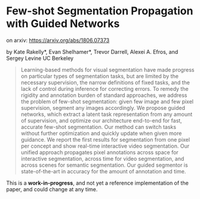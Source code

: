 # Few-shot Segmentation Propagation with Guided Networks

on arxiv: https://arxiv.org/abs/1806.07373

by Kate Rakelly\*, Evan Shelhamer\*, Trevor Darrell, Alexei A. Efros, and Sergey Levine
UC Berkeley

> Learning-based methods for visual segmentation have made progress on particular
types of segmentation tasks, but are limited by the necessary supervision, the
narrow definitions of fixed tasks, and the lack of control during inference for
correcting errors. To remedy the rigidity and annotation burden of standard
approaches, we address the problem of few-shot segmentation: given few image
and few pixel supervision, segment any images accordingly. We propose guided
networks, which extract a latent task representation from any amount of
supervision, and optimize our architecture end-to-end for fast, accurate
few-shot segmentation. Our method can switch tasks without further optimization
and quickly update when given more guidance. We report the first results for
segmentation from one pixel per concept and show real-time interactive video
segmentation. Our unified approach propagates pixel annotations across space
for interactive segmentation, across time for video segmentation, and across
scenes for semantic segmentation. Our guided segmentor is state-of-the-art in
accuracy for the amount of annotation and time.

This is a **work-in-progress**, and not yet a reference implementation of the paper, and could change at any time.
